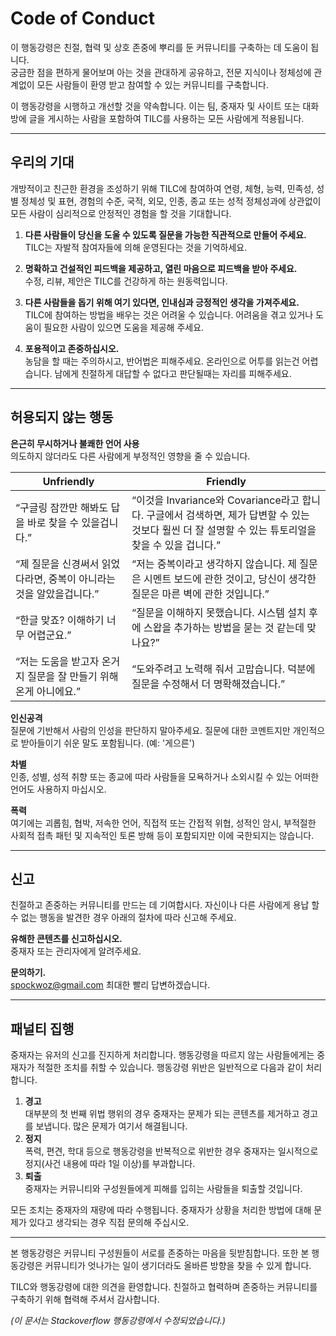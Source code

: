 # Code of Conduct
이 행동강령은 친절, 협력 및 상호 존중에 뿌리를 둔 커뮤니티를 구축하는 데 도움이 됩니다.  
궁금한 점을 편하게 물어보며 아는 것을 관대하게 공유하고, 전문 지식이나 정체성에 관계없이 모든 사람들이 환영 받고 참여할 수 있는 커뮤니티를 구축합니다.

이 행동강령을 시행하고 개선할 것을 약속합니다. 이는 팀, 중재자 및 사이트 또는 대화방에 글을 게시하는 사람을 포함하여 TILC를 사용하는 모든 사람에게 적용됩니다.

----

## 우리의 기대

개방적이고 친근한 환경을 조성하기 위해 TILC에 참여하여 연령, 체형, 능력, 민족성, 성별 정체성 및 표현, 경험의 수준, 국적, 외모, 인종, 종교 또는 성적 정체성과에 상관없이 모든 사람이 심리적으로 안정적인 경험을 할 것을 기대합니다.

1. **다른 사람들이 당신을 도울 수 있도록 질문을 가능한 직관적으로 만들어 주세요.**  
TILC는 자발적 참여자들에 의해 운영된다는 것을 기억하세요.

2. **명확하고 건설적인 피드백을 제공하고, 열린 마음으로 피드백을 받아 주세요.**  
수정, 리뷰, 제안은 TILC를 건강하게 하는 원동력입니다.

3. **다른 사람들을 돕기 위해 여기 있다면, 인내심과 긍정적인 생각을 가져주세요.**  
TILC에 참여하는 방법을 배우는 것은 어려울 수 있습니다. 어려움을 겪고 있거나 도움이 필요한 사람이 있으면 도움을 제공해 주세요.

4. **포용적이고 존중하십시오.**  
농담을 할 때는 주의하시고, 반어법은 피해주세요. 온라인으로 어투를 읽는건 어렵습니다. 남에게 친절하게 대답할 수 없다고 판단될때는 자리를 피해주세요.


----


## 허용되지 않는 행동

**은근히 무시하거나 불쾌한 언어 사용**  
의도하지 않더라도 다른 사람에게 부정적인 영향을 줄 수 있습니다.


| Unfriendly        | Friendly           |
| ------------- |-------------|
| “구글링 잠깐만 해봐도 답을 바로 찾을 수 있을겁니다.”      | “이것을 Invariance와 Covariance라고 합니다. 구글에서 검색하면, 제가 답변할 수 있는 것보다 훨씬 더 잘 설명할 수 있는 튜토리얼을 찾을 수 있을 겁니다.” |
| “제 질문을 신경써서 읽었다라면, 중복이 아니라는 것을 알았을겁니다.”      | “저는 중복이라고 생각하지 않습니다. 제 질문은 시멘트 보드에 관한 것이고, 당신이 생각한 질문은 마른 벽에 관한 것입니다.”      |
| “한글 맞죠? 이해하기 너무 어렵군요.” | “질문을 이해하지 못했습니다. 시스템 설치 후에 스왑을 추가하는 방법을 묻는 것 같는데 맞나요?”      |
| “저는 도움을 받고자 온거지 질문을 잘 만들기 위해 온게 아니에요.” | “도와주려고 노력해 줘서 고맙습니다. 덕분에 질문을 수정해서 더 명확해졌습니다.” |

**인신공격**  
질문에 기반해서 사람의 인성을 판단하지 말아주세요. 질문에 대한 코멘트지만 개인적으로 받아들이기 쉬운 말도 포함됩니다. (예: '게으른')

**차별**  
인종, 성별, 성적 취향 또는 종교에 따라 사람들을 모욕하거나 소외시킬 수 있는 어떠한 언어도 사용하지 마십시오.

**폭력**  
여기에는 괴롭힘, 협박, 저속한 언어, 직접적 또는 간접적 위협, 성적인 암시, 부적절한 사회적 접촉 패턴 및 지속적인 토론 방해 등이 포함되지만 이에 국한되지는 않습니다.


----


## 신고
친절하고 존중하는 커뮤니티를 만드는 데 기여합시다. 자신이나 다른 사람에게 용납 할 수 없는 행동을 발견한 경우 아래의 절차에 따라 신고해 주세요.

**유해한 콘텐츠를 신고하십시오.**  
중재자 또는 관리자에게 알려주세요.

**문의하기.**  
spockwoz@gmail.com 최대한 빨리 답변하겠습니다.


----


## 패널티 집행

중재자는 유저의 신고를 진지하게 처리합니다. 행동강령을 따르지 않는 사람들에게는 중재자가 적절한 조치를 취할 수 있습니다. 행동강령 위반은 일반적으로 다음과 같이 처리합니다.

1. **경고**  
대부분의 첫 번째 위법 행위의 경우 중재자는 문제가 되는 콘텐츠를 제거하고 경고를 보냅니다. 많은 문제가 여기서 해결됩니다.
2. **정지**  
폭력, 편견, 학대 등으로 행동강령을 반복적으로 위반한 경우 중재자는 일시적으로 정지(사건 내용에 따라 1일 이상)를 부과합니다.
3. **퇴출**  
중재자는 커뮤니티와 구성원들에게 피해를 입히는 사람들을 퇴출할 것입니다.

모든 조치는 중재자의 재량에 따라 수행됩니다. 중재자가 상황을 처리한 방법에 대해 문제가 있다고 생각되는 경우 직접 문의해 주십시오.

----

본 행동강령은 커뮤니티 구성원들이 서로를 존중하는 마음을 뒷받침합니다. 또한 본 행동강령은 커뮤니티가 엇나가는 일이 생기더라도 올바른 방향을 찾을 수 있게 합니다.

TILC와 행동강령에 대한 의견을 환영합니다. 친절하고 협력하며 존중하는 커뮤니티를 구축하기 위해 협력해 주셔서 감사합니다.

*(이 문서는 Stackoverflow 행동강령에서 수정되었습니다.)*
